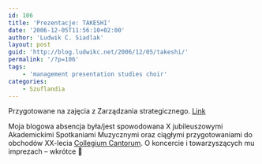 ```yaml
---
id: 106
title: 'Prezentacje: TAKESHI'
date: '2006-12-05T11:56:10+02:00'
author: 'Ludwik C. Siadlak'
layout: post
guid: 'http://blog.ludwikc.net/2006/12/05/takeshi/'
permalink: '/?p=106'
tags:
    - 'management presentation studies choir'
categories:
    - Szuflandia
---
```


Przygotowane na zajęcia z Zarządzania strategicznego. [Link](http://slideshare.net/ludwikc/takeshi-analiza-swot-i-marketing-mix)

Moja blogowa absencja była/jest spowodowana X jubileuszowymi Akademickimi Spotkaniami Muzycznymi oraz ciągłymi przygotowaniami do obchodów XX-lecia [Collegium Cantorum](http://www.collegiumcantorum.com). O koncercie i towarzyszących mu imprezach – wkrótce 🙂